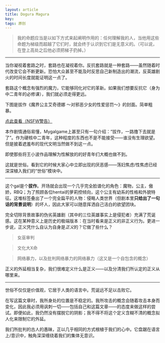 ```yaml
---
layout: article
title: Dogura Magura
key: 
tags: 原创
---
```


> 我的命题应当是以如下方式来起阐明作用的：任何理解我的人，当他用这些命题为梯级而超越了它们时，就会终于认识到它们是无意义的。（可以说，在登上高处之后他必须把梯子扔掉。）

<!--more-->

---

<script>
        if (prompt('请输入文章密码','') !== '13572468'){
            alert('密码错误！');
            history.back();
        }
</script>

当你凝视着套路之时，套路也在凝视着你。反抗套路就是一种套路——虽然随着时代改变它会不断更新。恐怕大众甚至不能及时反思自己新制造出的潮流，反英雄剧火的时间长度就能证明这一点了。

套路这个概念有强烈的魔力，它能够同化对它的革新。如果我们想要反抗它（身为中二青年的必修课），我们就必须走得更远。

下图是拔作《魔界公主艾奇德娜 ～对邪恶少女的性爱惩罚～》的封面。简单粗暴。

[点此查看（NSFW警告）](/assets/images/2018-08-17-2-all-gal-are-created-equal.jpg)

本作剧情通俗易懂，Mygalgame上甚至只有一句介绍：“拔作，一路撸下去就是了”。作为硬核中二青年，这种程度的东西也不是不能接受——谁没有生理欲望。但是披着遮羞布的现代文明当然做不到这一点。

即使那些将王小波作品理解为性解放的的好青年们大概也做不到。

这就是世俗。看到它的时候大家心中立即出现的厌恶感——荡妇焦虑/性焦虑已经深深植入我们的“世俗”模块中。

---

这个gal是个**拔作**。开场就会出现一个几乎完全脸谱化的角色：魔物，公主，傲娇，RBQ；为了照顾各位hentai的萝莉控倾向，这个公主有幼系的性格和外貌特征。这堆标签叠出了一个完全扁平的人物：侵略人类世界（但剧本里**只给出了一句话的背景说明**）的坏人，因此大家可以随意挥洒自己洁白的欲望团块。

完全切除背景故事的伪劣英雄剧（其中的三位英雄事实上是侵犯者）充满了荒诞感。这在某种意义上是历史的极端版本：在当时看来是正义的非正义行为。更进一步说，正义凭什么自认为自身是*正义*的？它做了些什么？

> 女巫审判

> 文化大X命

> 网络暴力，以及批判网络暴力的网络暴力（这又是一个自包含的概念）

正义的外延相当复杂，我们很难定义什么是正义——以及分清我们所认定的正义从哪里来。

---

世俗不仅仅是价值观，它居于人类的语言中。荒诞远不足以击败它。

在写这篇文章时，我所身处的位置是不稳定的。我所攻击的概念会随着攻击本身而变化，因此我必须用讽刺一切——包括自己和这篇文章——的态度来做这样的尝试。即便如此，我仍然没有摆脱它的阴影；我不得不将这个定义含糊不清的概念拟人化来限制它的外延。

我们所批判的古人的愚昧，正以几乎相同的方式根植于我们的心中。它盘踞在语言上/意识中，触角深深缠绕着我们的集体无意识。
